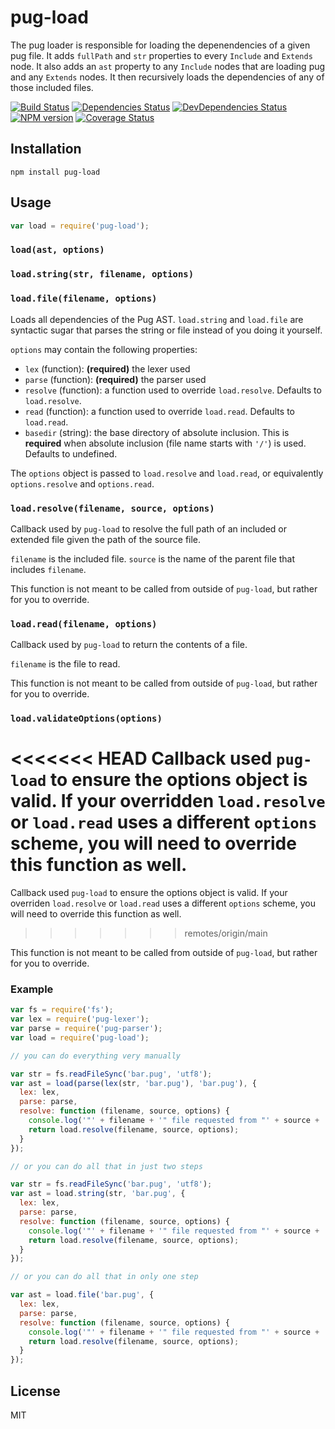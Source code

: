 # pug-load

The pug loader is responsible for loading the depenendencies of a given pug file.  It adds `fullPath` and `str` properties to every `Include` and `Extends` node.  It also adds an `ast` property to any `Include` nodes that are loading pug and any `Extends` nodes.  It then recursively loads the dependencies of any of those included files.

[![Build Status](https://img.shields.io/travis/pugjs/pug-load/master.svg)](https://travis-ci.org/pugjs/pug-load)
[![Dependencies Status](https://david-dm.org/pugjs/pug/status.svg?path=packages/pug-load)](https://david-dm.org/pugjs/pug?path=packages/pug-load)
[![DevDependencies Status](https://david-dm.org/pugjs/pug/dev-status.svg?path=packages/pug-load)](https://david-dm.org/pugjs/pug?path=packages/pug-load&type=dev)
[![NPM version](https://img.shields.io/npm/v/pug-load.svg)](https://www.npmjs.org/package/pug-load)
[![Coverage Status](https://img.shields.io/codecov/c/github/pugjs/pug-load.svg)](https://codecov.io/gh/pugjs/pug-load)

## Installation

    npm install pug-load

## Usage

```js
var load = require('pug-load');
```

### `load(ast, options)`
### `load.string(str, filename, options)`
### `load.file(filename, options)`

Loads all dependencies of the Pug AST. `load.string` and `load.file` are syntactic sugar that parses the string or file instead of you doing it yourself.

`options` may contain the following properties:

- `lex` (function): **(required)** the lexer used
- `parse` (function): **(required)** the parser used
- `resolve` (function): a function used to override `load.resolve`. Defaults to `load.resolve`.
- `read` (function): a function used to override `load.read`. Defaults to `load.read`.
- `basedir` (string): the base directory of absolute inclusion. This is **required** when absolute inclusion (file name starts with `'/'`) is used. Defaults to undefined.

The `options` object is passed to `load.resolve` and `load.read`, or equivalently `options.resolve` and `options.read`.

### `load.resolve(filename, source, options)`

Callback used by `pug-load` to resolve the full path of an included or extended file given the path of the source file.

`filename` is the included file. `source` is the name of the parent file that includes `filename`.

This function is not meant to be called from outside of `pug-load`, but rather for you to override.

### `load.read(filename, options)`

Callback used by `pug-load` to return the contents of a file.

`filename` is the file to read.

This function is not meant to be called from outside of `pug-load`, but rather for you to override.

### `load.validateOptions(options)`

<<<<<<< HEAD
Callback used `pug-load` to ensure the options object is valid. If your overridden `load.resolve` or `load.read` uses a different `options` scheme, you will need to override this function as well.
=======
Callback used `pug-load` to ensure the options object is valid. If your overriden `load.resolve` or `load.read` uses a different `options` scheme, you will need to override this function as well.
>>>>>>> remotes/origin/main

This function is not meant to be called from outside of `pug-load`, but rather for you to override.

### Example

```js
var fs = require('fs');
var lex = require('pug-lexer');
var parse = require('pug-parser');
var load = require('pug-load');

// you can do everything very manually

var str = fs.readFileSync('bar.pug', 'utf8');
var ast = load(parse(lex(str, 'bar.pug'), 'bar.pug'), {
  lex: lex,
  parse: parse,
  resolve: function (filename, source, options) {
    console.log('"' + filename + '" file requested from "' + source + '".');
    return load.resolve(filename, source, options);
  }
});

// or you can do all that in just two steps

var str = fs.readFileSync('bar.pug', 'utf8');
var ast = load.string(str, 'bar.pug', {
  lex: lex,
  parse: parse,
  resolve: function (filename, source, options) {
    console.log('"' + filename + '" file requested from "' + source + '".');
    return load.resolve(filename, source, options);
  }
});

// or you can do all that in only one step

var ast = load.file('bar.pug', {
  lex: lex,
  parse: parse,
  resolve: function (filename, source, options) {
    console.log('"' + filename + '" file requested from "' + source + '".');
    return load.resolve(filename, source, options);
  }
});
```

## License

  MIT
